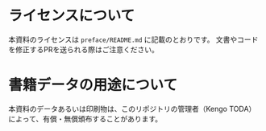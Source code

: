 # ライセンスについて

本資料のライセンスは `preface/README.md` に記載のとおりです。
文書やコードを修正するPRを送られる際はご注意ください。

# 書籍データの用途について

本資料のデータあるいは印刷物は、このリポジトリの管理者（Kengo TODA）によって、有償・無償頒布することがあります。
